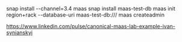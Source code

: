 snap install --channel=3.4 maas
snap install maas-test-db
maas init region+rack --database-uri maas-test-db:///
maas createadmin

https://www.linkedin.com/pulse/canonical-maas-lab-example-ivan-synianskyi
